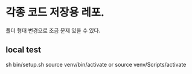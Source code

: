 # 각종 코드 저장용 레포.
폴더 형태 변경으로 조금 문제 있을 수 있다.

## local test
sh bin/setup.sh
source venv/bin/activate or source venv/Scripts/activate
